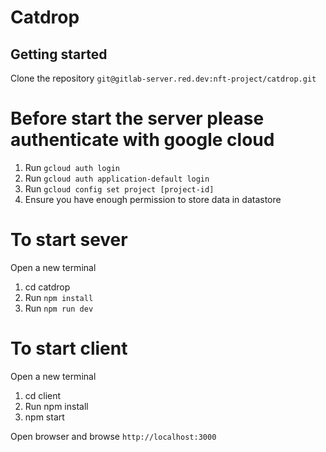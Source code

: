 # Catdrop

## Getting started

Clone the repository `git@gitlab-server.red.dev:nft-project/catdrop.git`

# Before start the server please authenticate with google cloud

1. Run `gcloud auth login`
2. Run `gcloud auth application-default login`
3. Run `gcloud config set project [project-id]`
4. Ensure you have enough permission to store data in datastore

# To start sever

Open a new terminal

1. cd catdrop
2. Run `npm install`
3. Run `npm run dev`

# To start client

Open a new terminal

1. cd client
2. Run npm install
3. npm start

Open browser and browse `http://localhost:3000`
